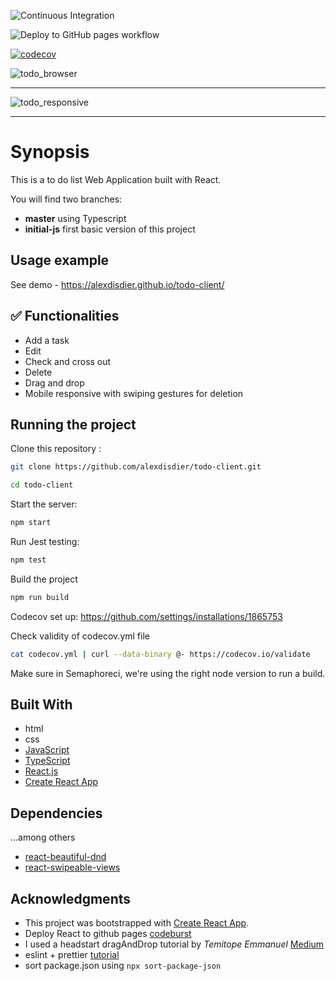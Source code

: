![Continuous Integration](https://github.com/alexdisdier/todo-client/workflows/Continuous%20Integration/badge.svg?branch=master)

![Deploy to GitHub pages workflow](https://github.com/alexdisdier/todo-client/actions/workflows/deploy-gh-pages.yml/badge.svg)

[![codecov](https://codecov.io/gh/alexdisdier/todo-client/branch/master/graph/badge.svg)](https://codecov.io/gh/alexdisdier/todo-client)

![todo_browser](https://user-images.githubusercontent.com/28678511/112212685-91069500-8c1d-11eb-8523-43df9013560d.png)

<hr>

![todo_responsive](https://user-images.githubusercontent.com/28678511/112212746-a5e32880-8c1d-11eb-9982-71a76ef3b54b.png)

<hr>


# Synopsis

This is a to do list Web Application built with React.

You will find two branches:

- **master** using Typescript 
- **initial-js** first basic version of this project

## Usage example

See demo - https://alexdisdier.github.io/todo-client/

## ✅ Functionalities

- Add a task
- Edit
- Check and cross out
- Delete
- Drag and drop
- Mobile responsive with swiping gestures for deletion

## Running the project

Clone this repository :

```bash
git clone https://github.com/alexdisdier/todo-client.git

cd todo-client
```

Start the server:

```bash
npm start
```

Run Jest testing:

```bash
npm test
```

Build the project

```bash
npm run build
```

Codecov set up:
https://github.com/settings/installations/1865753

Check validity of codecov.yml file

```bash
cat codecov.yml | curl --data-binary @- https://codecov.io/validate
```

Make sure in Semaphoreci, we're using the right node version to run a build.

## Built With

- html
- css
- [JavaScript](https://developer.mozilla.org/bm/docs/Web/JavaScript)
- [TypeScript](https://developer.mozilla.org/bm/docs/Web/TypeScript)
- [React.js](https://reactjs.org/docs/hello-world.html)
- [Create React App](https://facebook.github.io/create-react-app/docs/getting-started)

## Dependencies
...among others
- [react-beautiful-dnd](https://www.npmjs.com/package/react-beautiful-dnd)
- [react-swipeable-views](https://react-swipeable-views.com/)

## Acknowledgments

- This project was bootstrapped with [Create React App](https://github.com/facebook/create-react-app).
- Deploy React to github pages [codeburst](https://codeburst.io/deploy-react-to-github-pages-to-create-an-amazing-website-42d8b09cd4d)
- I used a headstart dragAndDrop tutorial by _Temitope Emmanuel_ [Medium](https://medium.com/the-andela-way/react-drag-and-drop-7411d14894b9)
- eslint + prettier [tutorial](https://robertcooper.me/post/using-eslint-and-prettier-in-a-typescript-project)
- sort package.json using `npx sort-package-json`
